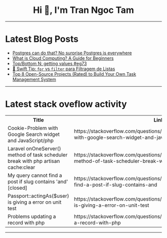 <h1 align="center">Hi 👋, I'm Tran Ngoc Tam</h1>

---

# Latest Blog Posts 
<!-- BLOG-POST-LIST:START -->
- [Postgres can do that? No surprise Postgres is everywhere](https://dev.to/metis/postgres-can-do-that-no-surprise-postgres-is-everywhere-4c02)
- [What is Cloud Computing? A Guide for Beginners](https://dev.to/ijay/what-is-cloud-computing-a-guide-for-beginners-9i5)
- [Top/Bottom N: getting values #eg73](https://dev.to/esproc_spl/topbottom-n-getting-values-eg73-bml)
- [🚀 Swift Tip: `for` vs `filter` para Filtragem de Listas](https://dev.to/felcarv01/swift-tip-for-vs-filter-para-filtragem-de-listas-2764)
- [Top 8 Open-Source Projects &lpar;Rated&rpar; to Build Your Own Task Management System](https://dev.to/nocobase/top-8-open-source-projects-rated-to-build-your-own-task-management-system-28l)
<!-- BLOG-POST-LIST:END -->

---

# Latest stack oveflow activity
<table>
  <tr><th>Title</th><th>Link</th></tr>
  <!-- STACKOVERFLOW:START --><tr><td>Cookie-Problem with Google Search widget and JavaScript/php</td><td>https://stackoverflow.com/questions/79183933/cookie-problem-with-google-search-widget-and-javascript-php</td></tr><tr><td>Laravel onOneServer&lpar;&rpar; method of task scheduler break with php artisan cache:clear</td><td>https://stackoverflow.com/questions/79183842/laravel-ononeserver-method-of-task-scheduler-break-with-php-artisan-cacheclea</td></tr><tr><td>My query cannot find a post if slug contains &#39;and&#39; [closed]</td><td>https://stackoverflow.com/questions/79183580/my-query-cannot-find-a-post-if-slug-contains-and</td></tr><tr><td>Passport::actingAs&lpar;$user&rpar; is giving a error on unit test</td><td>https://stackoverflow.com/questions/79183529/passportactingasuser-is-giving-a-error-on-unit-test</td></tr><tr><td>Problems updating a record with php</td><td>https://stackoverflow.com/questions/79183424/problems-updating-a-record-with-php</td></tr><!-- STACKOVERFLOW:END -->
</table>

---



